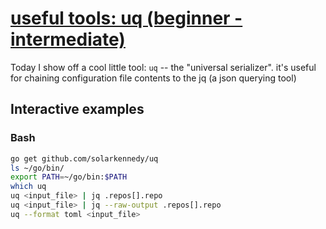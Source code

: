 # [useful tools: uq (beginner - intermediate)](https://youtu.be/K8jmAQnPE2c)

Today I show off a cool little tool: `uq` -- the "universal serializer".  it's useful for chaining configuration file contents to the jq (a json querying tool)

## Interactive examples

### Bash

```bash
go get github.com/solarkennedy/uq
ls ~/go/bin/
export PATH=~/go/bin:$PATH
which uq
uq <input_file> | jq .repos[].repo
uq <input_file> | jq --raw-output .repos[].repo
uq --format toml <input_file>
```
